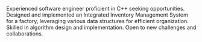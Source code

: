 Experienced software engineer proficient in C++ seeking opportunities. Designed and implemented an Integrated Inventory Management System for a factory, leveraging various data structures for efficient organization. Skilled in algorithm design and implementation. Open to new challenges and collaborations.
